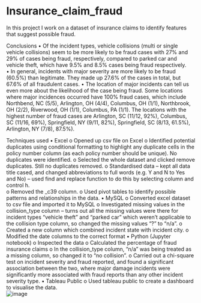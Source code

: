 # Insurance_claim_fraud
In this project I work on a dataset of insurance claims to identify features that suggest possible fraud. 

Conclusions
•	Of the incident types, vehicle collisions (multi or single vehicle collisions) seem to be more likely to be fraud cases with 27% and 29% of cases being fraud, respectively, compared to parked car and vehicle theft, which have 9.5% and 8.5% cases being fraud respectively.  
•	In general, incidents with major severity are more likely to be fraud (60.5%) than legitimate. They made up 27.6% of the cases in total, but 67.6% of all fraudulent cases. 
•	The location of major incidents can tell us even more about the likelihood of the case being fraud. Some locations where major incidences occurred have 100% fraud cases, which include Northbend, NC (5/5), Arlington, OH (4/4), Columbus, OH (1/1), Northbrook, OH (2/2), Riverwood, OH (1/1), Columbus, PA (1/1). The locations with the highest number of fraud cases are Arlington, SC (11/12, 92%), Columbus, SC (11/16, 69%), Springfield, NY (9/11, 82%), Springfield, SC (8/13, 61.5%), Arlington, NY (7/8), 87.5%). 

Techniques used
•	Excel
  o	Opened up csv file on Excel
  o	Identified potential duplicates using conditional formatting to highlight any duplicate cells in the policy number column (as each policy number   should be unique). No duplicates were identified. 
  o	Selected the whole dataset and clicked remove duplicates. Still no duplicates removed. 
  o	Standardised data – kept all data title cased, and changed abbreviations to full words (e.g. Y and N to Yes and No) – used find and replace function to do this by selecting column and control h.  
o	Removed the _c39 column. 
o	Used pivot tables to identify possible patterns and relationships in the data. 
•	MySQL
  o	Converted excel dataset to csv file and imported it to MySQL
  o	Investigated missing values in the collision_type column – turns out all the missing values were there for incident types “vehicle theft” and “parked car” which weren’t applicable to the collision type column, so changed the missing values “?” to “n/a”. 
  o	Created a new column which combined incident state with incident city. 
  o	Modified the date columns to the correct format
•	Python (Jupyter notebook)
  o	Inspected the data
  o	Calculated the percentage of fraud insurance claims
  o	In the collision_type column, “n/a” was being treated as a missing column, so changed it to “no collision”. 
  o	Carried out a chi-square test on incident severity and fraud reported, and found a significant association between the two, where major damage incidents were significantly more associated with fraud reports than any other incident severity type. 
•	Tableau Public
  o	Used tableau public to create a dashboard to visualise the data.  
  ![image](https://github.com/user-attachments/assets/6dd6c51e-c6c3-4d85-a5c5-622d3da1d68e)


